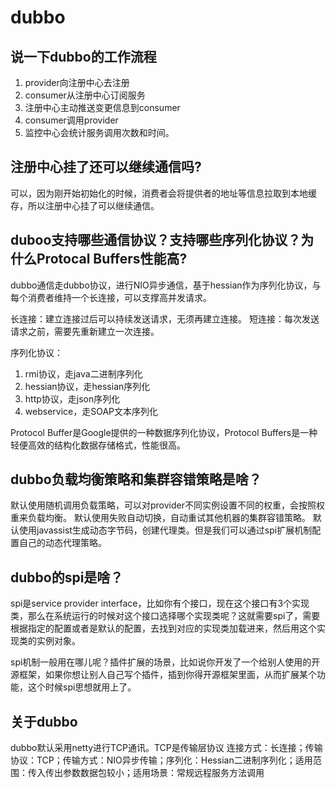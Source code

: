 # dubbo

## 说一下dubbo的工作流程

1. provider向注册中心去注册
2. consumer从注册中心订阅服务
3. 注册中心主动推送变更信息到consumer
4. consumer调用provider
5. 监控中心会统计服务调用次数和时间。

## 注册中心挂了还可以继续通信吗?

可以，因为刚开始初始化的时候，消费者会将提供者的地址等信息拉取到本地缓存，所以注册中心挂了可以继续通信。

## duboo支持哪些通信协议？支持哪些序列化协议？为什么Protocal Buffers性能高?

dubbo通信走dubbo协议，进行NIO异步通信，基于hessian作为序列化协议，与每个消费者维持一个长连接，可以支撑高并发请求。

长连接：建立连接过后可以持续发送请求，无须再建立连接。
短连接：每次发送请求之前，需要先重新建立一次连接。

序列化协议：
1. rmi协议，走java二进制序列化
2. hessian协议，走hessian序列化
3. http协议，走json序列化
4. webservice，走SOAP文本序列化

Protocol Buffer是Google提供的一种数据序列化协议，Protocol Buffers是一种轻便高效的结构化数据存储格式，性能很高。

## dubbo负载均衡策略和集群容错策略是啥？

默认使用随机调用负载策略，可以对provider不同实例设置不同的权重，会按照权重来负载均衡。
默认使用失败自动切换，自动重试其他机器的集群容错策略。
默认使用javassist生成动态字节码，创建代理类。但是我们可以通过spi扩展机制配置自己的动态代理策略。

## dubbo的spi是啥？

spi是service provider interface，比如你有个接口，现在这个接口有3个实现类，那么在系统运行的时候对这个接口选择哪个实现类呢？这就需要spi了，需要根据指定的配置或者是默认的配置，去找到对应的实现类加载进来，然后用这个实现类的实例对象。

spi机制一般用在哪儿呢？插件扩展的场景，比如说你开发了一个给别人使用的开源框架，如果你想让别人自己写个插件，插到你得开源框架里面，从而扩展某个功能，这个时候spi思想就用上了。

## 关于dubbo
dubbo默认采用netty进行TCP通讯。TCP是传输层协议
连接方式：长连接；传输协议：TCP；传输方式：NIO异步传输；序列化：Hessian二进制序列化；适用范围：传入传出参数数据包较小；适用场景：常规远程服务方法调用